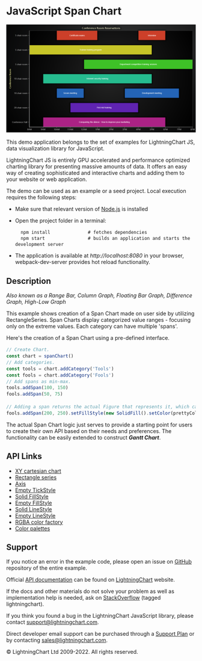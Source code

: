# JavaScript Span Chart

![JavaScript Span Chart](spanChart-darkGold.png)

This demo application belongs to the set of examples for LightningChart JS, data visualization library for JavaScript.

LightningChart JS is entirely GPU accelerated and performance optimized charting library for presenting massive amounts of data. It offers an easy way of creating sophisticated and interactive charts and adding them to your website or web application.

The demo can be used as an example or a seed project. Local execution requires the following steps:

-   Make sure that relevant version of [Node.js](https://nodejs.org/en/download/) is installed
-   Open the project folder in a terminal:

          npm install              # fetches dependencies
          npm start                # builds an application and starts the development server

-   The application is available at _http://localhost:8080_ in your browser, webpack-dev-server provides hot reload functionality.


## Description

_Also known as a Range Bar, Column Graph, Floating Bar Graph, Difference Graph, High-Low Graph_

This example shows creation of a Span Chart made on user side by utilizing RectangleSeries. Span Charts display categorized value ranges - focusing only on the extreme values. Each category can have multiple 'spans'.

Here's the creation of a Span Chart using a pre-defined interface.

```javascript
// Create Chart.
const chart = spanChart()
// Add categories.
const tools = chart.addCategory('Tools')
const fools = chart.addCategory('Fools')
// Add spans as min-max.
tools.addSpan(100, 150)
fools.addSpan(50, 75)

// Adding a span returns the actual Figure that represents it, which can be styled.
fools.addSpan(200, 250).setFillStyle(new SolidFill().setColor(prettyColor)).setStrokeStyle(emptyLine)
```

The actual Span Chart logic just serves to provide a starting point for users to create their own API based on their needs and preferences. The functionality can be easily extended to construct **_Gantt Chart_**.


## API Links

* [XY cartesian chart]
* [Rectangle series]
* [Axis]
* [Empty TickStyle]
* [Solid FillStyle]
* [Empty FillStyle]
* [Solid LineStyle]
* [Empty LineStyle]
* [RGBA color factory]
* [Color palettes]


## Support

If you notice an error in the example code, please open an issue on [GitHub][0] repository of the entire example.

Official [API documentation][1] can be found on [LightningChart][2] website.

If the docs and other materials do not solve your problem as well as implementation help is needed, ask on [StackOverflow][3] (tagged lightningchart).

If you think you found a bug in the LightningChart JavaScript library, please contact support@lightningchart.com.

Direct developer email support can be purchased through a [Support Plan][4] or by contacting sales@lightningchart.com.

[0]: https://github.com/Arction/
[1]: https://lightningchart.com/lightningchart-js-api-documentation/
[2]: https://lightningchart.com
[3]: https://stackoverflow.com/questions/tagged/lightningchart
[4]: https://lightningchart.com/support-services/

© LightningChart Ltd 2009-2022. All rights reserved.


[XY cartesian chart]: https://lightningchart.com/lightningchart-js-api-documentation/v4.1.0/classes/ChartXY.html
[Rectangle series]: https://lightningchart.com/lightningchart-js-api-documentation/v4.1.0/classes/RectangleSeries.html
[Axis]: https://lightningchart.com/lightningchart-js-api-documentation/v4.1.0/classes/Axis.html
[Empty TickStyle]: https://lightningchart.com/lightningchart-js-api-documentation/v4.1.0/variables/emptyTick.html
[Solid FillStyle]: https://lightningchart.com/lightningchart-js-api-documentation/v4.1.0/classes/SolidFill.html
[Empty FillStyle]: https://lightningchart.com/lightningchart-js-api-documentation/v4.1.0/variables/emptyFill-1.html
[Solid LineStyle]: https://lightningchart.com/lightningchart-js-api-documentation/v4.1.0/classes/SolidLine.html
[Empty LineStyle]: https://lightningchart.com/lightningchart-js-api-documentation/v4.1.0/variables/emptyLine.html
[RGBA color factory]: https://lightningchart.com/lightningchart-js-api-documentation/v4.1.0/functions/ColorRGBA.html
[Color palettes]: https://lightningchart.com/lightningchart-js-api-documentation/v4.1.0/variables/ColorPalettes.html

